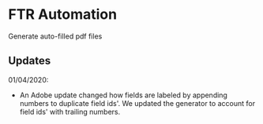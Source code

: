# FTR Automation

Generate auto-filled pdf files

## Updates

01/04/2020:

- An Adobe update changed how fields are labeled by appending numbers to duplicate field ids'. We updated the generator to account for field ids' with trailing numbers.
